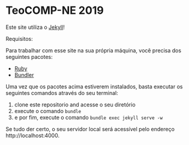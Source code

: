 # TeoCOMP-NE 2019

Este site utiliza o [Jekyll](https://github.com/jekyll/jekyll)!

Requisitos:

Para trabalhar com esse site na sua própria máquina, você precisa dos seguintes pacotes:

- [Ruby](https://www.ruby-lang.org/en/)
- [Bundler](http://bundler.io/)

Uma vez que os pacotes acima estiverem instalados, basta executar os seguintes comandos através do seu terminal:

1. clone este repositorio and acesse o seu diretório
1. execute o comando `bundle`
1. e por fim, execute o comando `bundle exec jekyll serve -w`

Se tudo der certo, o seu servidor local será acessível pelo endereço http://localhost:4000. 


